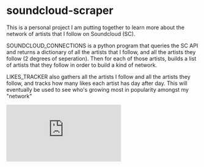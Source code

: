 # soundcloud-scraper
This is a personal project I am putting together to learn more about the network of artists that I follow on Soundcloud (SC).

SOUNDCLOUD_CONNECTIONS is a python program that queries the SC API and returns a dictionary of all the artists that I follow, 
and all the artists they follow (2 degrees of seperation). Then for each of those artists, builds a list of artists that they 
follow in order to build a kind of network.

LIKES_TRACKER also gathers all the artists I follow and all the artists they follow, and tracks how many likes each artist has
day after day. This will eventually be used to see who's growing most in popularity amongst my "network"


![alt tag](https://github.com/samcoxon/soundcloud-scraper/blob/master/ForErik2.pdf)
